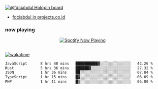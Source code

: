 [![@fdciabdul Holopin board](https://holopin.io/api/user/board?user=fdciabdul)](https://holopin.io/@fdciabdul)

- [fdciabdul in projects.co.id](https://projects.co.id/public/browse_users/view/496e26/fdciabdul)

### now playing 

<p align="center">
  <a href="https://open.spotify.com/user/31ljmyymhthokwewwcd6dsdmvprm" target="_blank"><img src="https://novatorem-psi-rosy.vercel.app/api/spotify" alt="Spotify Now Playing"/></a>
</p>

##

[![wakatime](https://wakatime.com/badge/user/87646243-158a-4241-a3cb-668e1fa2dbb8.svg)](https://wakatime.com/@87646243-158a-4241-a3cb-668e1fa2dbb8)
<!--START_SECTION:waka-->

```txt
JavaScript      8 hrs 40 mins   ██████████▓░░░░░░░░░░░░░░   42.26 %
Rust            5 hrs 36 mins   ██████▓░░░░░░░░░░░░░░░░░░   27.32 %
JSON            1 hr 36 mins    ██░░░░░░░░░░░░░░░░░░░░░░░   07.84 %
TypeScript      1 hr 15 mins    █▓░░░░░░░░░░░░░░░░░░░░░░░   06.09 %
PHP             1 hr 11 mins    █▒░░░░░░░░░░░░░░░░░░░░░░░   05.80 %
```

<!--END_SECTION:waka-->
